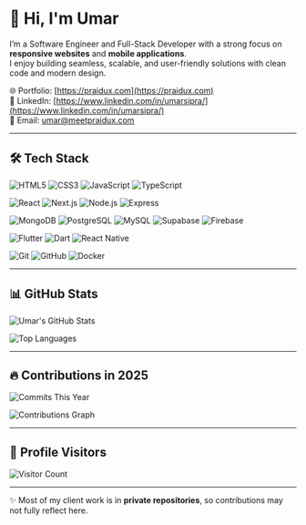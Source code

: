 # 👋 Hi, I'm Umar

I’m a Software Engineer and Full-Stack Developer with a strong focus on **responsive websites** and **mobile applications**.  
I enjoy building seamless, scalable, and user-friendly solutions with clean code and modern design.

🌐 Portfolio: [https://praidux.com](https://praidux.com)  
💼 LinkedIn: [https://www.linkedin.com/in/umarsipra/](https://www.linkedin.com/in/umarsipra/)  
📧 Email: umar@meetpraidux.com  

---

## 🛠️ Tech Stack

![HTML5](https://img.shields.io/badge/HTML5-E34F26?style=for-the-badge&logo=html5&logoColor=white)
![CSS3](https://img.shields.io/badge/CSS3-1572B6?style=for-the-badge&logo=css3&logoColor=white)
![JavaScript](https://img.shields.io/badge/JavaScript-F7DF1E?style=for-the-badge&logo=javascript&logoColor=black)
![TypeScript](https://img.shields.io/badge/TypeScript-3178C6?style=for-the-badge&logo=typescript&logoColor=white)

![React](https://img.shields.io/badge/React-20232A?style=for-the-badge&logo=react&logoColor=61DAFB)
![Next.js](https://img.shields.io/badge/Next.js-000000?style=for-the-badge&logo=nextdotjs&logoColor=white)
![Node.js](https://img.shields.io/badge/Node.js-339933?style=for-the-badge&logo=nodedotjs&logoColor=white)
![Express](https://img.shields.io/badge/Express.js-000000?style=for-the-badge&logo=express&logoColor=white)

![MongoDB](https://img.shields.io/badge/MongoDB-47A248?style=for-the-badge&logo=mongodb&logoColor=white)
![PostgreSQL](https://img.shields.io/badge/PostgreSQL-4169E1?style=for-the-badge&logo=postgresql&logoColor=white)
![MySQL](https://img.shields.io/badge/MySQL-4479A1?style=for-the-badge&logo=mysql&logoColor=white)
![Supabase](https://img.shields.io/badge/Supabase-3ECF8E?style=for-the-badge&logo=supabase&logoColor=white)
![Firebase](https://img.shields.io/badge/Firebase-FFCA28?style=for-the-badge&logo=firebase&logoColor=black)

![Flutter](https://img.shields.io/badge/Flutter-02569B?style=for-the-badge&logo=flutter&logoColor=white)
![Dart](https://img.shields.io/badge/Dart-0175C2?style=for-the-badge&logo=dart&logoColor=white)
![React Native](https://img.shields.io/badge/React_Native-20232A?style=for-the-badge&logo=react&logoColor=61DAFB)

![Git](https://img.shields.io/badge/Git-F05032?style=for-the-badge&logo=git&logoColor=white)
![GitHub](https://img.shields.io/badge/GitHub-181717?style=for-the-badge&logo=github&logoColor=white)
![Docker](https://img.shields.io/badge/Docker-2496ED?style=for-the-badge&logo=docker&logoColor=white)

---

## 📊 GitHub Stats

![Umar's GitHub Stats](https://github-readme-stats.vercel.app/api?username=muhammadumarrasheed&show_icons=true&theme=dark&count_private=true&include_all_commits=true)

![Top Languages](https://github-readme-stats.vercel.app/api/top-langs/?username=muhammadumarrasheed&layout=compact&theme=dark)

---

## 🔥 Contributions in 2025

<!-- Count on top (focused on commits; hides empty bits) -->
![Commits This Year](https://github-readme-stats.vercel.app/api?username=muhammadumarrasheed&theme=dark&count_private=true&include_all_commits=true&hide=prs,issues,contribs,stars&custom_title=Commits%20in%202025)

<!-- Graph below in dark theme -->
![Contributions Graph](https://github-readme-activity-graph.vercel.app/graph?username=muhammadumarrasheed&theme=github-dark&area=true&hide_border=true)

---

## 👀 Profile Visitors

![Visitor Count](https://komarev.com/ghpvc/?username=muhammadumarrasheed&style=for-the-badge&color=blue)

---

✨ Most of my client work is in **private repositories**, so contributions may not fully reflect here.  
